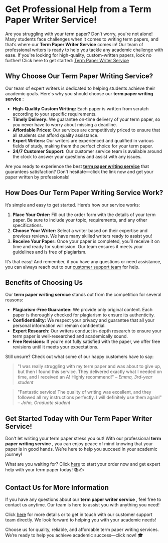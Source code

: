 # Get Professional Help from a Term Paper Writer Service!

Are you struggling with your term paper? Don’t worry, you're not alone! Many students face challenges when it comes to writing term papers, and that’s where our **Term Paper Writer Service** comes in! Our team of professional writers is ready to help you tackle any academic challenge with ease. If you're looking for high-quality, custom-written papers, look no further! Click here to get started: [Term Paper Writer Service](https://tinyurl.com/topessay?keyword=term+paper+writer+service)

## Why Choose Our Term Paper Writing Service?

Our team of expert writers is dedicated to helping students achieve their academic goals. Here's why you should choose our **term paper writing service** :

- **High-Quality Custom Writing:** Each paper is written from scratch according to your specific requirements.
- **Timely Delivery:** We guarantee on-time delivery of your term paper, so you never have to worry about missing a deadline.
- **Affordable Prices:** Our services are competitively priced to ensure that all students can afford quality assistance.
- **Expert Writers:** Our writers are experienced and qualified in various fields of study, making them the perfect choice for your term paper.
- **24/7 Customer Support:** Our customer service team is available around the clock to answer your questions and assist with any issues.

Are you ready to experience the best [**term paper writing service**](https://tinyurl.com/topessay?keyword=term+paper+writer+service) that guarantees satisfaction? Don't hesitate—click the link now and get your paper written by professionals!

## How Does Our Term Paper Writing Service Work?

It’s simple and easy to get started. Here’s how our service works:

1. **Place Your Order:** Fill out the order form with the details of your term paper. Be sure to include your topic, requirements, and any other specifications.
2. **Choose Your Writer:** Select a writer based on their expertise and previous reviews. We have many skilled writers ready to assist you!
3. **Receive Your Paper:** Once your paper is completed, you’ll receive it on time and ready for submission. Our team ensures it meets your guidelines and is free of plagiarism.

It’s that easy! And remember, if you have any questions or need assistance, you can always reach out to our [customer support team](https://tinyurl.com/topessay?keyword=term+paper+writer+service) for help.

## Benefits of Choosing Us

Our **term paper writing service** stands out from the competition for several reasons:

- **Plagiarism-Free Guarantee:** We provide only original content. Each paper is thoroughly checked for plagiarism to ensure its authenticity.
- **Confidentiality:** We respect your privacy and guarantee that all your personal information will remain confidential.
- **Expert Research:** Our writers conduct in-depth research to ensure your term paper is well-researched and academically sound.
- **Free Revisions:** If you’re not fully satisfied with the paper, we offer free revisions until it meets your expectations.

Still unsure? Check out what some of our happy customers have to say:

> "I was really struggling with my term paper and was about to give up, but then I found this service. They delivered exactly what I needed on time, and I received an A! Highly recommend!" – _Emma, 3rd-year student_

> "Fantastic service! The quality of writing was excellent, and they followed all my instructions perfectly. I will definitely use them again!" – _John, Graduate student_

## Get Started Today with Our Term Paper Writer Service!

Don't let writing your term paper stress you out! With our professional **term paper writing service** , you can enjoy peace of mind knowing that your paper is in good hands. We’re here to help you succeed in your academic journey!

What are you waiting for? Click [here](https://tinyurl.com/topessay?keyword=term+paper+writer+service) to start your order now and get expert help with your term paper today! 📚✍️

## Contact Us for More Information

If you have any questions about our **term paper writer service** , feel free to contact us anytime. Our team is here to assist you with anything you need!

Click [here](https://tinyurl.com/topessay?keyword=term+paper+writer+service) for more details or to get in touch with our customer support team directly. We look forward to helping you with your academic needs!

Choose us for quality, reliable, and affordable term paper writing services. We’re ready to help you achieve academic success—click now! 🎓
